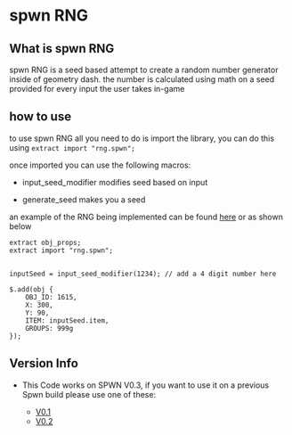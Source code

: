 # spwn RNG

## What is spwn RNG
 
spwn RNG is a seed based attempt to create a random number generator inside of geometry dash. the number is calculated using math on a seed provided for every input the user takes in-game

## how to use

to use spwn RNG all you need to do is import the library, you can do this using `extract import "rng.spwn";`

once imported you can use the following macros:

- input_seed_modifier
    modifies seed based on input

- generate_seed
    makes you a seed


an example of the RNG being implemented can be found [here](https://github.com/Wyliemaster/spwn-rng/blob/main/test.spwn) or as shown below

```spwn
extract obj_props;
extract import "rng.spwn";


inputSeed = input_seed_modifier(1234); // add a 4 digit number here

$.add(obj {
    OBJ_ID: 1615,
    X: 300,
    Y: 90,
    ITEM: inputSeed.item,
    GROUPS: 999g
});
```

## Version Info

- This Code works on SPWN V0.3, if you want to use it on a previous Spwn build please use one of these: 

    - [V0.1](https://github.com/Wyliemaster/spwn-rng/releases/tag/V0.1%2FV0.2)
    - [V0.2](https://github.com/Wyliemaster/spwn-rng/releases/tag/V0.1%2FV0.2)